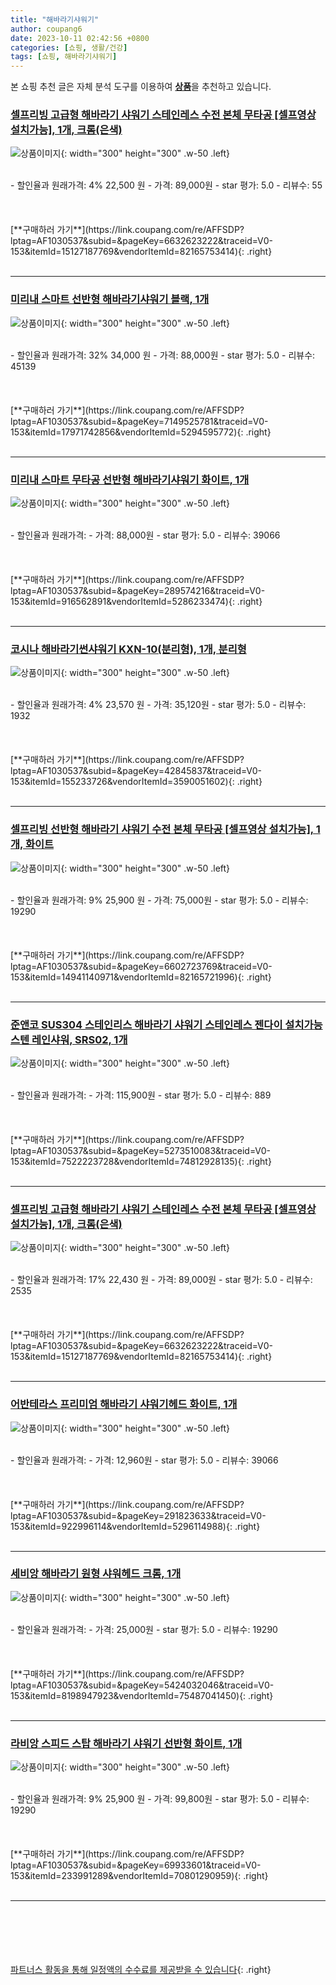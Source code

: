 ```yaml
---
title: "해바라기샤워기"
author: coupang6
date: 2023-10-11 02:42:56 +0800
categories: [쇼핑, 생활/건강]
tags: [쇼핑, 해바라기샤워기]
---
```


본 쇼핑 추천 글은 자체 분석 도구를 이용하여 [**상품**](https://link.coupang.com/a/bao1ui)을 추천하고 있습니다.

### [셀프리빙 고급형 해바라기 샤워기 스테인레스 수전 본체 무타공 [셀프영상 설치가능], 1개, 크롬(은색)](https://link.coupang.com/re/AFFSDP?lptag=AF1030537&subid=&pageKey=6632623222&traceid=V0-153&itemId=15127187769&vendorItemId=82165753414)

![상품이미지](https://thumbnail8.coupangcdn.com/thumbnails/remote/230x230ex/image/vendor_inventory/d754/ba0df01ff3f9efaee303ff93b13cdb7eef28061a4eb9f02b9ed452e4687f.jpg){: width="300" height="300" .w-50 .left}


<br>
- 할인율과 원래가격: 4%  22,500   원
- 가격: 89,000원
- star 평가: 5.0
- 리뷰수: 55
<br>
<br>
<br>
<br>
[**구매하러 가기**](https://link.coupang.com/re/AFFSDP?lptag=AF1030537&subid=&pageKey=6632623222&traceid=V0-153&itemId=15127187769&vendorItemId=82165753414){: .right}
<br>
<br>

---

### [미리내 스마트 선반형 해바라기샤워기 블랙, 1개](https://link.coupang.com/re/AFFSDP?lptag=AF1030537&subid=&pageKey=7149525781&traceid=V0-153&itemId=17971742856&vendorItemId=5294595772)

![상품이미지](https://thumbnail9.coupangcdn.com/thumbnails/remote/230x230ex/image/retail/images/6240587862781996-83af2e76-2a45-4de1-8f8e-7ec1980f8d3f.jpg){: width="300" height="300" .w-50 .left}


<br>
- 할인율과 원래가격: 32%  34,000   원
- 가격: 88,000원
- star 평가: 5.0
- 리뷰수: 45139
<br>
<br>
<br>
<br>
[**구매하러 가기**](https://link.coupang.com/re/AFFSDP?lptag=AF1030537&subid=&pageKey=7149525781&traceid=V0-153&itemId=17971742856&vendorItemId=5294595772){: .right}
<br>
<br>

---

### [미리내 스마트 무타공 선반형 해바라기샤워기 화이트, 1개](https://link.coupang.com/re/AFFSDP?lptag=AF1030537&subid=&pageKey=289574216&traceid=V0-153&itemId=916562891&vendorItemId=5286233474)

![상품이미지](https://thumbnail7.coupangcdn.com/thumbnails/remote/230x230ex/image/retail/images/6509806089593853-571ffb36-1663-4b9e-ba3a-f8470a15ab15.jpg){: width="300" height="300" .w-50 .left}


<br>
- 할인율과 원래가격: 
- 가격: 88,000원
- star 평가: 5.0
- 리뷰수: 39066
<br>
<br>
<br>
<br>
[**구매하러 가기**](https://link.coupang.com/re/AFFSDP?lptag=AF1030537&subid=&pageKey=289574216&traceid=V0-153&itemId=916562891&vendorItemId=5286233474){: .right}
<br>
<br>

---

### [코시나 해바라기썬샤워기 KXN-10(분리형), 1개, 분리형](https://link.coupang.com/re/AFFSDP?lptag=AF1030537&subid=&pageKey=42845837&traceid=V0-153&itemId=155233726&vendorItemId=3590051602)

![상품이미지](https://thumbnail7.coupangcdn.com/thumbnails/remote/230x230ex/image/product/image/vendoritem/2019/06/20/3590051602/5f29eb11-848d-459c-bea4-60c803cc48f6.jpg){: width="300" height="300" .w-50 .left}


<br>
- 할인율과 원래가격: 4%  23,570   원
- 가격: 35,120원
- star 평가: 5.0
- 리뷰수: 1932
<br>
<br>
<br>
<br>
[**구매하러 가기**](https://link.coupang.com/re/AFFSDP?lptag=AF1030537&subid=&pageKey=42845837&traceid=V0-153&itemId=155233726&vendorItemId=3590051602){: .right}
<br>
<br>

---

### [셀프리빙 선반형 해바라기 샤워기 수전 본체 무타공 [셀프영상 설치가능], 1개, 화이트](https://link.coupang.com/re/AFFSDP?lptag=AF1030537&subid=&pageKey=6602723769&traceid=V0-153&itemId=14941140971&vendorItemId=82165721996)

![상품이미지](https://thumbnail10.coupangcdn.com/thumbnails/remote/230x230ex/image/vendor_inventory/717f/3800151d0c6a74e260fc45f1712dbd73edd4b1e326181a5746fc60e65ae6.JPG){: width="300" height="300" .w-50 .left}


<br>
- 할인율과 원래가격: 9%  25,900   원
- 가격: 75,000원
- star 평가: 5.0
- 리뷰수: 19290
<br>
<br>
<br>
<br>
[**구매하러 가기**](https://link.coupang.com/re/AFFSDP?lptag=AF1030537&subid=&pageKey=6602723769&traceid=V0-153&itemId=14941140971&vendorItemId=82165721996){: .right}
<br>
<br>

---

### [준앤코 SUS304 스테인리스 해바라기 샤워기 스테인레스 젠다이 설치가능 스텐 레인샤워, SRS02, 1개](https://link.coupang.com/re/AFFSDP?lptag=AF1030537&subid=&pageKey=5273510083&traceid=V0-153&itemId=7522223728&vendorItemId=74812928135)

![상품이미지](https://thumbnail7.coupangcdn.com/thumbnails/remote/230x230ex/image/vendor_inventory/ab16/43a5f4c779ea5d9c0daf41f288fbfb0dd24944b22afae3b34914424f9a30.png){: width="300" height="300" .w-50 .left}


<br>
- 할인율과 원래가격: 
- 가격: 115,900원
- star 평가: 5.0
- 리뷰수: 889
<br>
<br>
<br>
<br>
[**구매하러 가기**](https://link.coupang.com/re/AFFSDP?lptag=AF1030537&subid=&pageKey=5273510083&traceid=V0-153&itemId=7522223728&vendorItemId=74812928135){: .right}
<br>
<br>

---

### [셀프리빙 고급형 해바라기 샤워기 스테인레스 수전 본체 무타공 [셀프영상 설치가능], 1개, 크롬(은색)](https://link.coupang.com/re/AFFSDP?lptag=AF1030537&subid=&pageKey=6632623222&traceid=V0-153&itemId=15127187769&vendorItemId=82165753414)

![상품이미지](https://thumbnail8.coupangcdn.com/thumbnails/remote/230x230ex/image/vendor_inventory/d754/ba0df01ff3f9efaee303ff93b13cdb7eef28061a4eb9f02b9ed452e4687f.jpg){: width="300" height="300" .w-50 .left}


<br>
- 할인율과 원래가격: 17%  22,430   원
- 가격: 89,000원
- star 평가: 5.0
- 리뷰수: 2535
<br>
<br>
<br>
<br>
[**구매하러 가기**](https://link.coupang.com/re/AFFSDP?lptag=AF1030537&subid=&pageKey=6632623222&traceid=V0-153&itemId=15127187769&vendorItemId=82165753414){: .right}
<br>
<br>

---

### [어반테라스 프리미엄 해바라기 샤워기헤드 화이트, 1개](https://link.coupang.com/re/AFFSDP?lptag=AF1030537&subid=&pageKey=291823633&traceid=V0-153&itemId=922996114&vendorItemId=5296114988)

![상품이미지](https://thumbnail7.coupangcdn.com/thumbnails/remote/230x230ex/image/retail/images/2019/08/30/18/7/d87896d2-d7d8-4fbe-80a3-511185aacaa9.jpg){: width="300" height="300" .w-50 .left}


<br>
- 할인율과 원래가격: 
- 가격: 12,960원
- star 평가: 5.0
- 리뷰수: 39066
<br>
<br>
<br>
<br>
[**구매하러 가기**](https://link.coupang.com/re/AFFSDP?lptag=AF1030537&subid=&pageKey=291823633&traceid=V0-153&itemId=922996114&vendorItemId=5296114988){: .right}
<br>
<br>

---

### [세비앙 해바라기 원형 샤워헤드 크롬, 1개](https://link.coupang.com/re/AFFSDP?lptag=AF1030537&subid=&pageKey=5424032046&traceid=V0-153&itemId=8198947923&vendorItemId=75487041450)

![상품이미지](https://thumbnail9.coupangcdn.com/thumbnails/remote/230x230ex/image/retail/images/2021/04/28/18/6/7c3a02c8-43bd-4de9-8210-c73b4fa87639.jpg){: width="300" height="300" .w-50 .left}


<br>
- 할인율과 원래가격: 
- 가격: 25,000원
- star 평가: 5.0
- 리뷰수: 19290
<br>
<br>
<br>
<br>
[**구매하러 가기**](https://link.coupang.com/re/AFFSDP?lptag=AF1030537&subid=&pageKey=5424032046&traceid=V0-153&itemId=8198947923&vendorItemId=75487041450){: .right}
<br>
<br>

---

### [라비앙 스피드 스탑 해바라기 샤워기 선반형 화이트, 1개](https://link.coupang.com/re/AFFSDP?lptag=AF1030537&subid=&pageKey=69933601&traceid=V0-153&itemId=233991289&vendorItemId=70801290959)

![상품이미지](https://thumbnail9.coupangcdn.com/thumbnails/remote/230x230ex/image/retail/images/354027605969142-ccfa8e34-d099-4591-a799-4f960327aecc.png){: width="300" height="300" .w-50 .left}


<br>
- 할인율과 원래가격: 9%  25,900   원
- 가격: 99,800원
- star 평가: 5.0
- 리뷰수: 19290
<br>
<br>
<br>
<br>
[**구매하러 가기**](https://link.coupang.com/re/AFFSDP?lptag=AF1030537&subid=&pageKey=69933601&traceid=V0-153&itemId=233991289&vendorItemId=70801290959){: .right}
<br>
<br>

---
<br><br><br><br><br> [파트너스 활동을 통해 일정액의 수수료를 제공받을 수 있습니다](https://link.coupang.com/a/bao1ui){: .right}